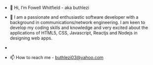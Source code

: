 - 👋 Hi, I’m Fowell Whitfield - aka buthlezi

- 🌱 I am a passionate and enthusiastic software developer with a background in communications/network engineering. I am keen to develop my coding skills and knowledge and very excited about the applications of HTML5, CSS, Javascript, Reactjs and Nodejs in designing web apps. 
- 
- 📫 How to reach me - buthlezi03@yahoo.com

<!---
buthlezi/buthlezi is a ✨ special ✨ repository because its `README.md` (this file) appears on your GitHub profile.
You can click the Preview link to take a look at your changes.
